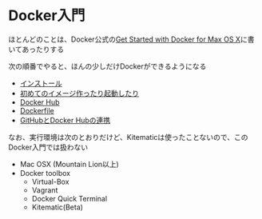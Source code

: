 Docker入門
===============

ほとんどのことは、Docker公式の[Get Started with Docker for Max OS X](http://docs.docker.com/mac/started/)に書いてあったりする

次の順番でやると、ほんの少しだけDockerができるようになる

* [インストール](document/1-install.md)
* [初めてのイメージ作ったり起動したり](document/2-first-image.md)
* [Docker Hub](document/3-docker-hub.md)
* [Dockerfile](document/4-dockerfile.md)
* [GitHubとDocker Hubの連携](document/5-github-dockerhub.md)

なお、実行環境は次のとおりだけど、Kitematicは使ったことないので、このDocker入門では扱わない

* Mac OSX (Mountain Lion以上)
* Docker toolbox
  * Virtual-Box
  * Vagrant
  * Docker Quick Terminal
  * Kitematic(Beta)
